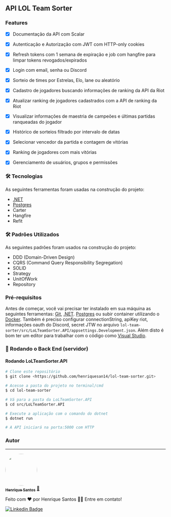 ﻿## API LOL Team Sorter

### Features

- [x] Documentação da API com Scalar
- [x] Autenticação e Autorização com JWT com HTTP-only cookies
- [x] Refresh tokens com 1 semana de expiração e job com hangfire para limpar tokens revogados/expirados 
- [x] Login com email, senha ou Discord
- [x] Sorteio de times por Estrelas, Elo, lane ou aleatório
- [x] Cadastro de jogadores buscando informações de ranking da API da Riot
- [x] Atualizar ranking de jogadores cadastrados com a API de ranking da Riot
- [x] Visualizar informações de maestria de campeões e últimas partidas ranqueadas do jogador 
- [x] Histórico de sorteios filtrado por intervalo de datas
- [x] Selecionar vencedor da partida e contagem de vitórias
- [x] Ranking de jogadores com mais vitórias
- [x] Gerenciamento de usuários, grupos e permissões


### 🛠 Tecnologias

As seguintes ferramentas foram usadas na construção do projeto:
- [.NET](https://dotnet.microsoft.com/en-us/)
- [Postgres](https://www.postgresql.org/)
- Carter
- Hangfire
- Refit

### 🛠 Padrões Utilizados

As seguintes padrões foram usados na construção do projeto:
- DDD (Domain-Driven Design)
- CQRS (Command Query Responsibility Segregation)
- SOLID
- Strategy
- UnitOfWork
- Repository

### Pré-requisitos

Antes de começar, você vai precisar ter instalado em sua máquina as seguintes ferramentas:
[Git](https://git-scm.com), [.NET](https://dotnet.microsoft.com/en-us/).
[Postgres](https://www.postgresql.org/) ou subir container utilizando o [Docker](https://www.docker.com/).
Também é preciso configurar connectionString, apiKey riot, informações oauth do Discord, secret JTW no arquivo `lol-team-sorter/src/LoLTeamSorter.API/appsettings.Development.json`.
Além disto é bom ter um editor para trabalhar com o código como [Visual Studio](https://visualstudio.microsoft.com/pt-br/downloads/).


### 🎲 Rodando o Back End (servidor)

#### Rodando LoLTeamSorter.API

```bash
# Clone este repositório
$ git clone <https://github.com/henriquesan14/lol-team-sorter.git>

# Acesse a pasta do projeto no terminal/cmd
$ cd lol-team-sorter

# Vá para a pasta da LoLTeamSorter.API
$ cd src/LoLTeamSorter.API

# Execute a aplicação com o comando do dotnet
$ dotnet run

# A API iniciará na porta:5000 com HTTP
```

### Autor
---

<a href="https://www.linkedin.com/in/henrique-san/">
 <img style="border-radius: 50%;" src="https://avatars.githubusercontent.com/u/33522361?v=4" width="100px;" alt=""/>
 <br />
 <sub><b>Henrique Santos</b></sub></a> <a href="https://www.linkedin.com/in/henrique-san/">🚀</a>


Feito com ❤️ por Henrique Santos 👋🏽 Entre em contato!

[![Linkedin Badge](https://img.shields.io/badge/-Henrique-blue?style=flat-square&logo=Linkedin&logoColor=white&link=https://www.linkedin.com/in/henrique-san/)](https://www.linkedin.com/in/henrique-san/) 
